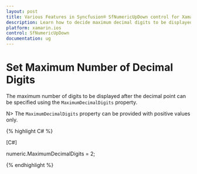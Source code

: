 ```yaml
---
layout: post
title: Various Features in Syncfusion® SfNumericUpDown control for Xamarin.iOS
description: Learn how to decide maximum decimal digits to be displayed, nullable value support, autoreverse, setting range and configuring step value in SfNumericUpDown
platform: xamarin.ios
control: SfNumericUpDown
documentation: ug
---
```

# Set Maximum Number of Decimal Digits

The maximum number of digits to be displayed after the decimal point can be specified using the `MaximumDecimalDigits` property.

N> The `MaximumDecimalDigits` property can be provided with positive values only.

{% highlight C# %}

[C#]

numeric.MaximumDecimalDigits = 2;

{% endhighlight %}
